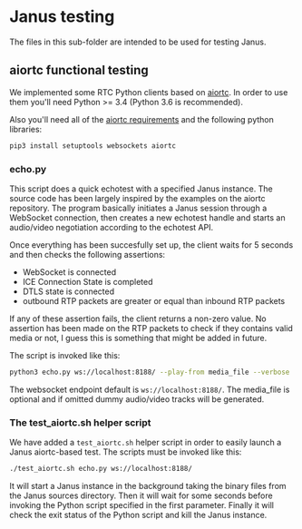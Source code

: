 # Janus testing

The files in this sub-folder are intended to be used for testing Janus.

## aiortc functional testing

We implemented some RTC Python clients based on [aiortc](https://github.com/aiortc/aiortc).
In order to use them you'll need Python >= 3.4 (Python 3.6 is recommended).

Also you'll need all of the [aiortc requirements](https://github.com/aiortc/aiortc#requirements) and the following python libraries:

```bash
pip3 install setuptools websockets aiortc
```

### echo.py

This script does a quick echotest with a specified Janus instance.
The source code has been largely inspired by the examples on the aiortc repository.
The program basically initiates a Janus session through a WebSocket connection, then creates a new echotest handle and starts an audio/video negotiation according to the echotest API.

Once everything has been succesfully set up, the client waits for 5 seconds and then checks the following assertions:
* WebSocket is connected
* ICE Connection State is completed
* DTLS state is connected
* outbound RTP packets are greater or equal than inbound RTP packets

If any of these assertion fails, the client returns a non-zero value.
No assertion has been made on the RTP packets to check if they contains valid media or not, I guess this is something that might be added in future.

The script is invoked like this:

```bash
python3 echo.py ws://localhost:8188/ --play-from media_file --verbose
```

The websocket endpoint default is `ws://localhost:8188/`.
The media_file is optional and if omitted dummy audio/video tracks will be generated.

### The test_aiortc.sh helper script

We have added a `test_aiortc.sh` helper script in order to easily launch a Janus aiortc-based test.
The scripts must be invoked like this:

```bash
./test_aiortc.sh echo.py ws://localhost:8188/
```

It will start a Janus instance in the background taking the binary files from the Janus sources directory.
Then it will wait for some seconds before invoking the Python script specified in the first parameter.
Finally it will check the exit status of the Python script and kill the Janus instance.
